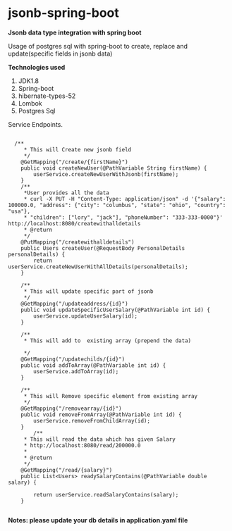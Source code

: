# jsonb-spring-boot

**Jsonb data type integration with spring boot**

Usage of postgres sql with spring-boot to create, replace and update(specific fields in jsonb data)

**Technologies used**

1. JDK1.8
2. Spring-boot
3. hibernate-types-52
4. Lombok
5. Postgres Sql

Service Endpoints.

```

  /**
     * This will Create new jsonb field
     */
    @GetMapping("/create/{firstName}")
    public void createNewUser(@PathVariable String firstName) {
        userService.createNewUserWithJsonb(firstName);
    }
    /**
     *User provides all the data
     * curl -X PUT -H "Content-Type: application/json" -d '{"salary": 100000.0, "address": {"city": "columbus", "state": "ohio", "country": "usa"},
     * "children": ["lory", "jack"], "phoneNumber": "333-333-0000"}' http://localhost:8080/createwithalldetails
     * @return
     */
    @PutMapping("/createwithalldetails")
    public Users createUser(@RequestBody PersonalDetails personalDetails) {
        return userService.createNewUserWithAllDetails(personalDetails);
    }

    /**
     * This will update specific part of jsonb
     */
    @GetMapping("/updateaddress/{id}")
    public void updateSpecificUserSalary(@PathVariable int id) {
        userService.updateUserSalary(id);
    }

    /**
     * This will add to  existing array (prepend the data)

     */
    @GetMapping("/updatechilds/{id}")
    public void addToArray(@PathVariable int id) {
        userService.addToArray(id);
    }

    /**
     * This will Remove specific element from existing array
     */
    @GetMapping("/removearray/{id}")
    public void removeFromArray(@PathVariable int id) {
        userService.removeFromChildArray(id);
    }
        /**
     * This will read the data which has given Salary
     * http://localhost:8080/read/200000.0
     *
     * @return
     */
    @GetMapping("/read/{salary}")
    public List<Users> readySalaryContains(@PathVariable double salary) {

        return userService.readSalaryContains(salary);
    }
    
```


**Notes: please update your db details in application.yaml file**